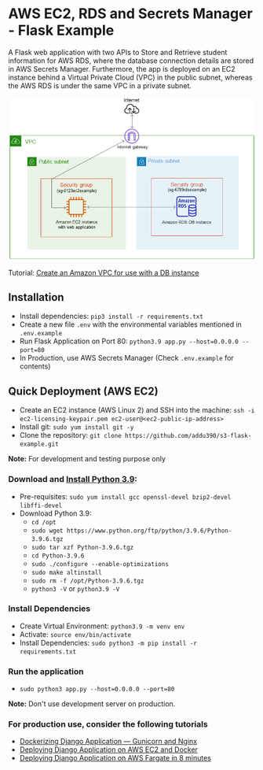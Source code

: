 # AWS EC2, RDS and Secrets Manager - Flask Example

A Flask web application with two APIs to Store and Retrieve student information for AWS RDS, where the database connection details are stored in AWS Secrets Manager. Furthermore, the app is deployed on an EC2 instance behind a Virtual Private Cloud (VPC) in the public subnet, whereas the AWS RDS is under the same VPC in a private subnet.

![Block diagram of AWS architecture](aws-architecture.png?raw=true "Block Diagram")

Tutorial: [Create an Amazon VPC for use with a DB instance](https://docs.aws.amazon.com/AmazonRDS/latest/UserGuide/CHAP_Tutorials.WebServerDB.CreateVPC.html)


## Installation

- Install dependencies: `pip3 install -r requirements.txt`
- Create a new file `.env` with the environmental variables mentioned in `.env.example`
- Run Flask Application on Port 80: `python3.9 app.py --host=0.0.0.0 --port=80`
- In Production, use AWS Secrets Manager (Check `.env.example` for contents)

## Quick Deployment (AWS EC2)

- Create an EC2 instance (AWS Linux 2) and SSH into the machine: `ssh -i ec2-licensing-keypair.pem ec2-user@<ec2-public-ip-address>`
- Install git: `sudo yum install git -y`
- Clone the repository: `git clone https://github.com/addu390/s3-flask-example.git`

**Note:** For development and testing purpose only

### Download and [Install Python 3.9](https://tecadmin.net/install-python-3-9-on-amazon-linux/):

- Pre-requisites: `sudo yum install gcc openssl-devel bzip2-devel libffi-devel`
- Download Python 3.9:
	- `cd /opt`
	- `sudo wget https://www.python.org/ftp/python/3.9.6/Python-3.9.6.tgz`
	- `sudo tar xzf Python-3.9.6.tgz`
	- `cd Python-3.9.6`
	- `sudo ./configure --enable-optimizations`
	- `sudo make altinstall`
	- `sudo rm -f /opt/Python-3.9.6.tgz`
	- `python3 -V` or `python3.9 -V`

### Install Dependencies

- Create Virtual Environment: `python3.9 -m venv env`
- Activate: `source env/bin/activate`
- Install Dependencies: `sudo python3 -m pip install -r requirements.txt`

### Run the application

- `sudo python3 app.py --host=0.0.0.0 --port=80`

**Note:️** Don't use development server on production.

### For production use, consider the following tutorials

- [Dockerizing Django Application — Gunicorn and Nginx](https://blog.devgenius.io/dockerizing-django-application-gunicorn-and-nginx-5a74b250198f)
- [Deploying Django Application on AWS EC2 and Docker](https://medium.com/dev-genius/deploying-django-application-on-aws-ec2-and-docker-10a1f7c29573)
- [Deploying Django Application on AWS Fargate in 8 minutes](https://medium.com/faun/deploying-django-application-on-aws-fargate-in-8-minutes-f04373880e0a)

